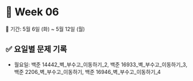 ﻿# 📘 Week 06

<!-- 기간 시작 -->
📆 기간: 5월 6일 (화) ~ 5월 12일 (월)
<!-- 기간 끝 -->

<!-- 요일별 기록 시작 -->
## ✅ 요일별 문제 기록
- 월요일: 백준 14442_벽_부수고_이동하기_2, 백준 16933_벽_부수고_이동하기_3, 백준 2206_벽_부수고_이동하기, 백준 16946_벽_부수고_이동하기_4
<!-- 요일별 기록 끝 -->
